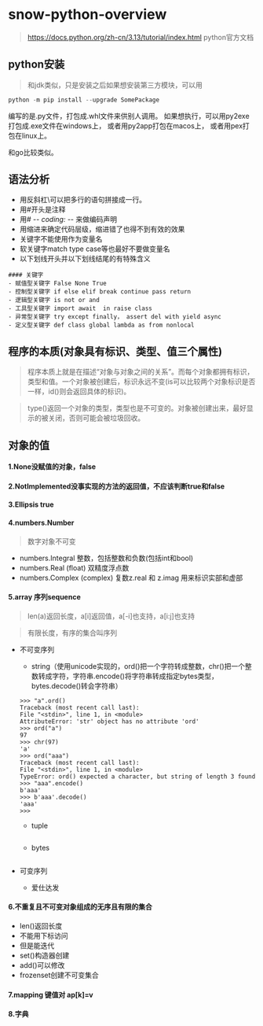 # snow-python-overview

> https://docs.python.org/zh-cn/3.13/tutorial/index.html python官方文档

## python安装

> 和jdk类似，只是安装之后如果想安装第三方模块，可以用

~~~python
python -m pip install --upgrade SomePackage
~~~

编写的是.py文件，打包成.whl文件来供别人调用。
如果想执行，可以用py2exe打包成.exe文件在windows上，
或者用py2app打包在macos上，
或者用pex打包在linux上。

和go比较类似。

## 语法分析

- 用反斜杠\可以把多行的语句拼接成一行。
- 用#开头是注释
- 用# -*- coding: <encoding-name> -*- 来做编码声明
- 用缩进来确定代码层级，缩进错了也得不到有效的效果
- 关键字不能使用作为变量名
- 软关键字match type case等也最好不要做变量名
- 以下划线开头并以下划线结尾的有特殊含义
~~~
#### 关键字
- 赋值型关键字 False None True 
- 控制型关键字 if else elif break continue pass return 
- 逻辑型关键字 is not or and 
- 工具型关键字 import await  in raise class
- 异常型关键字 try except finally， assert del with yield async
- 定义型关键字 def class global lambda as from nonlocal
~~~

## 程序的本质(对象具有标识、类型、值三个属性)

> 程序本质上就是在描述“对象与对象之间的关系”。而每个对象都拥有标识，类型和值。一个对象被创建后，标识永远不变(is可以比较两个对象标识是否一样，id()则会返回具体的标识)。

> type()返回一个对象的类型，类型也是不可变的。对象被创建出来，最好显示的被关闭，否则可能会被垃圾回收。

## 对象的值

#### 1.None没赋值的对象，false
#### 2.NotImplemented没事实现的方法的返回值，不应该判断true和false
#### 3.Ellipsis true
#### 4.numbers.Number
> 数字对象不可变
- numbers.Integral 整数，包括整数和负数(包括int和bool)
- numbers.Real (float) 双精度浮点数
- numbers.Complex (complex) 复数z.real 和 z.imag 用来标识实部和虚部

#### 5.array 序列sequence
> len(a)返回长度，a[i]返回值，a[-i]也支持，a[i:j]也支持

> 有限长度，有序的集合叫序列

- 不可变序列 
    - string（使用unicode实现的，ord()把一个字符转成整数，chr()把一个整数转成字符，字符串.encode()将字符串转成指定bytes类型，bytes.decode()转会字符串）

    ~~~
    >>> "a".ord()                                                         
    Traceback (most recent call last):                                    
    File "<stdin>", line 1, in <module>                                 
    AttributeError: 'str' object has no attribute 'ord'                   
    >>> ord("a")                                                          
    97                                                                    
    >>> chr(97)                                                           
    'a'                                                                   
    >>> ord("aaa")                                                        
    Traceback (most recent call last):                                    
    File "<stdin>", line 1, in <module>                                 
    TypeError: ord() expected a character, but string of length 3 found   
    >>> "aaa".encode()                                                    
    b'aaa'                                                                
    >>> b'aaa'.decode()                                                   
    'aaa'                                                                 
    >>>                                                                   
    ~~~
    - tuple

    ~~~
    ~~~

    - bytes

    ~~~
    ~~~
- 可变序列
    - 爱仕达发


#### 6.不重复且不可变对象组成的无序且有限的集合
- len()返回长度
- 不能用下标访问
- 但是能迭代
- set()构造器创建
- add()可以修改
- frozenset创建不可变集合

#### 7.mapping 键值对 ap[k]=v
#### 8.字典 


